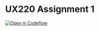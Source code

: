 UX220 Assignment 1
===

[![Open in Codeflow](https://developer.stackblitz.com/img/open_in_codeflow.svg)](https:///pr.new/emilyychau/ux220-a01)
